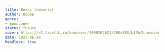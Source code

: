 ```yaml
---
title: Жизнь (повесть)
author: Лосев
genre:
- философия
status: future
cover: https://s1.livelib.ru/boocover/1000262621/200x305/b19b/boocover.jpg
date: 2023-06-28
headless: true
---
```


